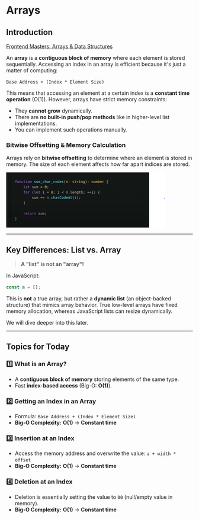 # Arrays

## Introduction

[Frontend Masters: Arrays & Data Structures](https://frontendmasters.com/courses/algorithms/arrays-data-structure/)

An **array** is a **contiguous block of memory** where each element is stored sequentially. Accessing an index in an array is efficient because it's just a matter of computing:

```
Base Address + (Index * Element Size)
```

This means that accessing an element at a certain index is a **constant time operation** (O(1)). However, arrays have strict memory constraints:

- They **cannot grow** dynamically.
- There are **no built-in push/pop methods** like in higher-level list implementations.
- You can implement such operations manually.

### **Bitwise Offsetting & Memory Calculation**

Arrays rely on **bitwise offsetting** to determine where an element is stored in memory. The size of each element affects how far apart indices are stored.

![Memory Layout](image.png)

---

## **Key Differences: List vs. Array**

> **A "list" is not an "array"!**

In JavaScript:
```js
const a = [];
```
This is **not** a true array, but rather a **dynamic list** (an object-backed structure) that mimics array behavior. True low-level arrays have fixed memory allocation, whereas JavaScript lists can resize dynamically.

We will dive deeper into this later.

---

## **Topics for Today**

### 1️⃣ **What is an Array?**
- A **contiguous block of memory** storing elements of the same type.
- Fast **index-based access** (Big-O: **O(1)**).

### 2️⃣ **Getting an Index in an Array**
- Formula: `Base Address + (Index * Element Size)`
- **Big-O Complexity:** **O(1)** → **Constant time**

### 3️⃣ **Insertion at an Index**
- Access the memory address and overwrite the value: `a + width * offset`
- **Big-O Complexity:** **O(1)** → **Constant time**

### 4️⃣ **Deletion at an Index**
- Deletion is essentially setting the value to `00` (null/empty value in memory).
- **Big-O Complexity:** **O(1)** → **Constant time**



